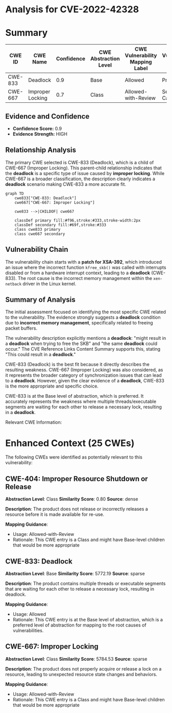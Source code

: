 # Analysis for CVE-2022-42328

# Summary
| CWE ID | CWE Name | Confidence | CWE Abstraction Level | CWE Vulnerability Mapping Label | CWE-Vulnerability Mapping Notes |
|---|---|---|---|---|---|
| CWE-833 | Deadlock | 0.9 | Base | Allowed | Primary CWE |
| CWE-667 | Improper Locking | 0.7 | Class | Allowed-with-Review | Secondary Candidate |

## Evidence and Confidence

*   **Confidence Score:** 0.9
*   **Evidence Strength:** HIGH

## Relationship Analysis
The primary CWE selected is CWE-833 (Deadlock), which is a child of CWE-667 (Improper Locking). This parent-child relationship indicates that the **deadlock** is a specific type of issue caused by **improper locking**. While CWE-667 is a broader classification, the description clearly indicates a **deadlock** scenario making CWE-833 a more accurate fit.

```mermaid
graph TD
    cwe833["CWE-833: Deadlock"]
    cwe667["CWE-667: Improper Locking"]
    
    cwe833 -->|CHILDOF| cwe667
    
    classDef primary fill:#f96,stroke:#333,stroke-width:2px
    classDef secondary fill:#69f,stroke:#333
    class cwe833 primary
    class cwe667 secondary
```

## Vulnerability Chain
The vulnerability chain starts with a **patch for XSA-392**, which introduced an issue where the incorrect function `kfree_skb()` was called with interrupts disabled or from a hardware interrupt context, leading to a **deadlock** (CWE-833). The root cause is the incorrect memory management within the `xen-netback` driver in the Linux kernel.

## Summary of Analysis
The initial assessment focused on identifying the most specific CWE related to the vulnerability. The evidence strongly suggests a **deadlock** condition due to **incorrect memory management**, specifically related to freeing packet buffers.

The vulnerability description explicitly mentions a **deadlock**: "might result in a **deadlock** when trying to free the SKB" and "the same **deadlock** could occur." The CVE Reference Links Content Summary supports this, stating "This could result in a **deadlock**."

CWE-833 (Deadlock) is the best fit because it directly describes the resulting weakness. CWE-667 (Improper Locking) was also considered, as it represents the broader category of synchronization issues that can lead to a **deadlock**. However, given the clear evidence of a **deadlock**, CWE-833 is the more appropriate and specific choice.

CWE-833 is at the Base level of abstraction, which is preferred. It accurately represents the weakness where multiple threads/executable segments are waiting for each other to release a necessary lock, resulting in a **deadlock**.

Relevant CWE Information:

# Enhanced Context (25 CWEs)
The following CWEs were identified as potentially relevant to this vulnerability:

## CWE-404: Improper Resource Shutdown or Release
**Abstraction Level**: Class
**Similarity Score**: 0.80
**Source**: dense

**Description**:
The product does not release or incorrectly releases a resource before it is made available for re-use.

**Mapping Guidance**:
- Usage: Allowed-with-Review
- Rationale: This CWE entry is a Class and might have Base-level children that would be more appropriate

## CWE-833: Deadlock
**Abstraction Level**: Base
**Similarity Score**: 5772.19
**Source**: sparse

**Description**:
The product contains multiple threads or executable segments that are waiting for each other to release a necessary lock, resulting in deadlock.

**Mapping Guidance**:
- Usage: Allowed
- Rationale: This CWE entry is at the Base level of abstraction, which is a preferred level of abstraction for mapping to the root causes of vulnerabilities.

## CWE-667: Improper Locking
**Abstraction Level**: Class
**Similarity Score**: 5784.53
**Source**: sparse

**Description**:
The product does not properly acquire or release a lock on a resource, leading to unexpected resource state changes and behaviors.

**Mapping Guidance**:
- Usage: Allowed-with-Review
- Rationale: This CWE entry is a Class and might have Base-level children that would be more appropriate